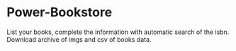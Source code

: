 # Power-Bookstore
List your books, complete the information with automatic search of the isbn. Download archive of imgs and csv of books data.

